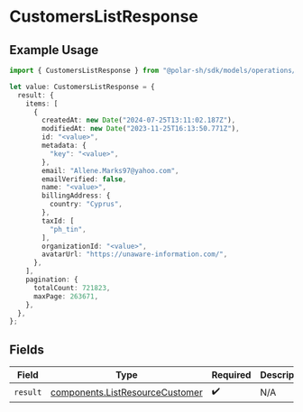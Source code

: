 # CustomersListResponse

## Example Usage

```typescript
import { CustomersListResponse } from "@polar-sh/sdk/models/operations/customerslist.js";

let value: CustomersListResponse = {
  result: {
    items: [
      {
        createdAt: new Date("2024-07-25T13:11:02.187Z"),
        modifiedAt: new Date("2023-11-25T16:13:50.771Z"),
        id: "<value>",
        metadata: {
          "key": "<value>",
        },
        email: "Allene.Marks97@yahoo.com",
        emailVerified: false,
        name: "<value>",
        billingAddress: {
          country: "Cyprus",
        },
        taxId: [
          "ph_tin",
        ],
        organizationId: "<value>",
        avatarUrl: "https://unaware-information.com/",
      },
    ],
    pagination: {
      totalCount: 721823,
      maxPage: 263671,
    },
  },
};
```

## Fields

| Field                                                                              | Type                                                                               | Required                                                                           | Description                                                                        |
| ---------------------------------------------------------------------------------- | ---------------------------------------------------------------------------------- | ---------------------------------------------------------------------------------- | ---------------------------------------------------------------------------------- |
| `result`                                                                           | [components.ListResourceCustomer](../../models/components/listresourcecustomer.md) | :heavy_check_mark:                                                                 | N/A                                                                                |